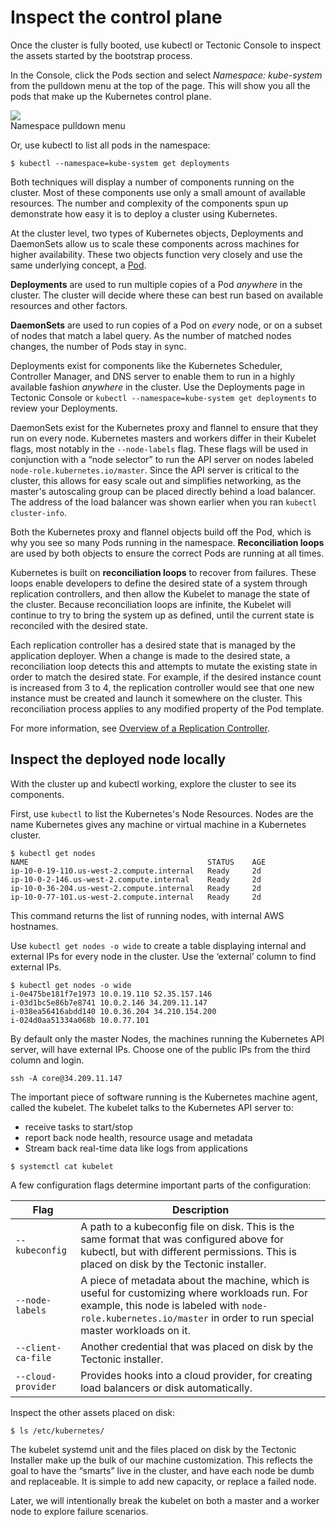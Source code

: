 # Inspect the control plane

Once the cluster is fully booted, use kubectl or Tectonic Console to inspect the assets started by the bootstrap process.

In the Console, click the Pods section and select *Namespace: kube-system* from the pulldown menu at the top of the page. This will show you all the pods that make up the Kubernetes control plane.

<div class="row">
  <div class="col-lg-8 col-lg-offset-2 col-md-10 col-md-offset-1 col-sm-12 col-xs-12">
    <img src="/img/PodNamespaceMenu.png">
    <div class="co-m-screenshot-caption">Namespace pulldown menu</div>
  </div>
</div>

Or, use kubectl to list all pods in the namespace:

```
$ kubectl --namespace=kube-system get deployments
```

Both techniques will display a number of components running on the cluster. Most of these components use only a small amount of available resources. The number and complexity of the components spun up demonstrate how easy it is to deploy a cluster using Kubernetes.

At the cluster level, two types of Kubernetes objects, Deployments and DaemonSets allow us to scale these components across machines for higher availability. These two objects function very closely and use the same underlying concept, a [Pod][pod].

**Deployments** are used to run multiple copies of a Pod _anywhere_ in the cluster. The cluster will decide where these can best run based on available resources and other factors.

**DaemonSets** are used to run copies of a Pod on _every_ node, or on a subset of nodes that match a label query. As the number of matched nodes changes, the number of Pods stay in sync.

Deployments exist for components like the Kubernetes Scheduler, Controller Manager, and DNS server to enable them to run in a highly available fashion _anywhere_ in the cluster. Use the Deployments page in Tectonic Console or `kubectl --namespace=kube-system get deployments` to review your Deployments.

DaemonSets exist for the Kubernetes proxy and flannel to ensure that they run on every node. Kubernetes masters and workers differ in their Kubelet flags, most notably in the `--node-labels` flag. These flags will be used in conjunction with a “node selector” to run the API server on nodes labeled `node-role.kubernetes.io/master`. Since the API server is critical to the cluster, this allows for easy scale out and simplifies networking, as the master's autoscaling group can be placed directly behind a load balancer. The address of the load balancer was shown earlier when you ran `kubectl cluster-info`.

Both the Kubernetes proxy and flannel objects build off the Pod, which is why you see so many Pods running in the namespace. **Reconciliation loops** are used by both objects to ensure the correct Pods are running at all times.

Kubernetes is built on **reconciliation loops** to recover from failures. These loops enable developers to define the desired state of a system through replication controllers, and then allow the Kubelet to manage the state of the cluster. Because reconciliation loops are infinite, the Kubelet will continue to try to bring the system up as defined, until the current state is reconciled with the desired state.

Each replication controller has a desired state that is managed by the application deployer. When a change is made to the desired state, a reconciliation loop detects this and attempts to mutate the existing state in order to match the desired state. For example, if the desired instance count is increased from 3 to 4, the replication controller would see that one new instance must be created and launch it somewhere on the cluster. This reconciliation process applies to any modified property of the Pod template.

For more information, see [Overview of a Replication Controller][replication-controller].

## Inspect the deployed node locally

With the cluster up and kubectl working, explore the cluster to see its components.

First, use `kubectl` to list the Kubernetes's Node Resources. Nodes are the name Kubernetes gives any machine or virtual machine in a Kubernetes cluster.

```
$ kubectl get nodes
NAME                                        STATUS    AGE
ip-10-0-19-110.us-west-2.compute.internal   Ready     2d
ip-10-0-2-146.us-west-2.compute.internal    Ready     2d
ip-10-0-36-204.us-west-2.compute.internal   Ready     2d
ip-10-0-77-101.us-west-2.compute.internal   Ready     2d
```

This command returns the list of running nodes, with internal AWS hostnames.

Use `kubectl get nodes -o wide` to create a table displaying internal and external IPs for every node in the cluster. Use the ‘external’ column to find external IPs.

```
$ kubectl get nodes -o wide
i-0e475be181f7e1973 10.0.19.110 52.35.157.146
i-03d1bc5e86b7e8741 10.0.2.146 34.209.11.147
i-038ea56416abdd140 10.0.36.204 34.210.154.200
i-024d0aa51334a068b 10.0.77.101
```

By default only the master Nodes, the machines running the Kubernetes API server, will have external IPs. Choose one of the public IPs from the third column and login.

```
ssh -A core@34.209.11.147
```

The important piece of software running is the Kubernetes machine agent, called the kubelet. The  kubelet talks to the Kubernetes API server to:
* receive tasks to start/stop
* report back node health, resource usage and metadata
* Stream back real-time data like logs from applications

```
$ systemctl cat kubelet
```

A few configuration flags determine important parts of the configuration:

|Flag   	|Description   	|
|---	|---	|
|`--kubeconfig`   	|A path to a kubeconfig file on disk. This is the same format that was configured above for kubectl, but with different permissions. This is placed on disk by the Tectonic installer.   	|
|`--node-labels`   	|A piece of metadata about the machine, which is useful for customizing where workloads run. For example, this node is labeled with `node-role.kubernetes.io/master` in order to run special master workloads on it.   	|
|`--client-ca-file`   	|Another credential that was placed on disk by the Tectonic installer.   	|
|`--cloud-provider`   	|Provides hooks into a cloud provider, for creating load balancers or disk automatically.   	|

Inspect the other assets placed on disk:

```
$ ls /etc/kubernetes/
```

The kubelet systemd unit and the files placed on disk by the Tectonic Installer make up the bulk of our machine customization. This reflects the goal to have the “smarts” live in the cluster, and have each node be dumb and replaceable. It is simple to add new capacity, or replace a failed node.

Later, we will intentionally break the kubelet on both a master and a worker node to explore failure scenarios.

[pod]: https://coreos.com/kubernetes/docs/latest/pods.html
[replication-controller]: https://coreos.com/kubernetes/docs/latest/replication-controller.html

